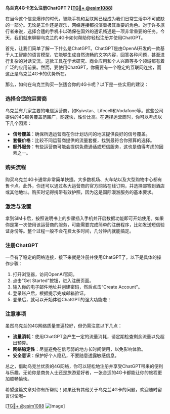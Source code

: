 **乌兰克4G卡怎么注册ChatGPT？[[TG💪+ @esim1088](https://t.me/s/esim1088)]**

在当今这个信息爆炸的时代，智能手机和互联网已经成为我们日常生活中不可或缺的一部分。无论是工作还是娱乐，网络连接都扮演着极其重要的角色。对于许多旅行者来说，选择合适的手机卡以确保在国外的通讯畅通是一项非常重要的任务。今天，我们就来聊聊乌克兰的4G卡如何帮助你轻松注册并使用ChatGPT。

首先，让我们简单了解一下什么是ChatGPT。ChatGPT是由OpenAI开发的一款基于人工智能的语言模型，它能够生成自然流畅的文字内容，回答各种问题，甚至进行复杂的对话交流。这款工具在学术研究、商业应用和个人兴趣等多个领域都有着广泛的应用前景。然而，要使用ChatGPT，你需要有一个稳定的互联网连接，而这正是乌克兰4G卡的优势所在。

那么，如何在乌克兰购买一张适合你的4G卡呢？以下是一些实用的建议：

### **选择合适的运营商**
乌克兰有几家主要的电信运营商，如Kyivstar、Lifecell和Vodafone等。这些公司提供的4G服务覆盖范围广，网速快，性价比高。在选择运营商时，你可以考虑以下几个因素：
- **信号覆盖**：确保所选运营商在你计划访问的地区提供良好的信号覆盖。
- **套餐价格**：比较不同运营商提供的流量套餐，找到最符合你预算的选择。
- **额外服务**：有些运营商可能会提供免费通话或短信服务，这也是值得考虑的因素之一。

### **购买流程**
购买乌克兰4G卡通常非常简单快捷。大多数机场、火车站以及大型购物中心都有售卡点。此外，你还可以通过各大运营商的官方网站在线订购，并选择邮寄到酒店或其他地址。购买时记得携带有效护照，因为这是国际漫游服务的基本要求。

### **激活与设置**
拿到SIM卡后，按照说明书上的步骤插入手机并开启数据功能即可开始使用。如果你是第一次使用该运营商的服务，可能需要完成简单的注册程序，比如发送短信验证身份等。整个过程一般不会花费太多时间，几分钟内就能搞定。

### **注册ChatGPT**
一旦有了稳定的网络连接，接下来就是注册并使用ChatGPT了。以下是具体的操作步骤：
1. 打开浏览器，访问OpenAI官网。
2. 点击“Get Started”按钮，进入注册页面。
3. 输入你的电子邮件地址并创建密码，然后点击“Create Account”。
4. 登录账户后，根据提示完成邮箱验证。
5. 登录后，就可以开始体验ChatGPT的强大功能啦！

### **注意事项**
虽然乌克兰的4G网络质量普遍较好，但仍需注意以下几点：
- **流量消耗**：使用ChatGPT会产生一定的流量消耗，请定期检查剩余流量以免超出预算。
- **网络稳定性**：尽量避免在信号弱的地方长时间使用，以免影响体验。
- **安全意识**：保护好个人隐私，不要随意透露敏感信息。

总之，借助乌克兰优质的4G网络，你可以轻松地注册并享受ChatGPT带来的便利与乐趣。无论你是商务人士还是旅游爱好者，一张合适的4G卡都能让你的旅程更加顺畅愉快。

希望这篇文章对你有所帮助！如果还有其他关于乌克兰4G卡的问题，欢迎随时留言讨论哦~

[[TG💪+ @esim1088](https://t.me/s/esim1088) ![Image](https://i.postimg.cc/4NQfJmqS/Snipaste-2025-05-13-00-14-12.png)]